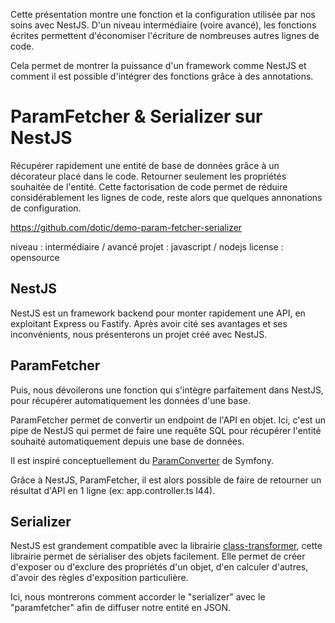 Cette présentation montre une fonction et la configuration utilisée par nos soins avec NestJS.
D'un niveau intermédiaire (voire avancé), les fonctions écrites permettent d'économiser l'écriture de nombreuses autres lignes de code.

Cela permet de montrer la puissance d'un framework comme NestJS et comment il est possible d'intégrer des fonctions grâce à des annotations.

# ParamFetcher & Serializer sur NestJS

Récupérer rapidement une entité de base de données grâce à un décorateur placé dans le code.
Retourner seulement les propriétés souhaitée de l'entité.
Cette factorisation de code permet de réduire considérablement les lignes de code, reste alors que quelques annonations de configuration.

https://github.com/dotic/demo-param-fetcher-serializer

niveau : intermédiaire / avancé
projet : javascript / nodejs
license : opensource

## NestJS
NestJS est un framework backend pour monter rapidement une API,
en exploitant Express ou Fastify.
Après avoir cité ses avantages et ses inconvénients, nous présenterons un projet créé avec NestJS.

## ParamFetcher
Puis, nous dévoilerons une fonction qui s'intègre parfaitement dans NestJS, pour récupérer automatiquement les données d'une base.

ParamFetcher permet de convertir un endpoint de l'API en objet.
Ici, c'est un pipe de NestJS qui permet de faire une requête SQL pour récupérer l'entité souhaité automatiquement depuis une base de données.
 
Il est inspiré conceptuellement du [ParamConverter](https://symfony.com/bundles/SensioFrameworkExtraBundle/current/annotations/converters.html) de Symfony.

Grâce à NestJS, ParamFetcher, il est alors possible de faire de retourner un résultat d'API en 1 ligne (ex: app.controller.ts l44).

## Serializer
NestJS est grandement compatible avec la librairie [class-transformer](https://github.com/typestack/class-transformer), cette librairie permet de sérialiser des objets facilement.
Elle permet de créer d'exposer ou d'exclure des propriétés d'un objet, d'en calculer d'autres, d'avoir des règles d'exposition particulière.

Ici, nous montrerons comment accorder le "serializer" avec le "paramfetcher" afin de diffuser notre entité en JSON.
